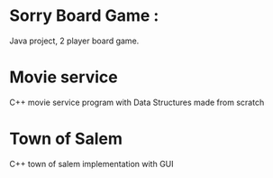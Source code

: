 # Sorry Board Game :
Java project, 2 player board game.

# Movie service
C++ movie service program with Data Structures made from scratch

# Town of Salem
C++ town of salem implementation with GUI
